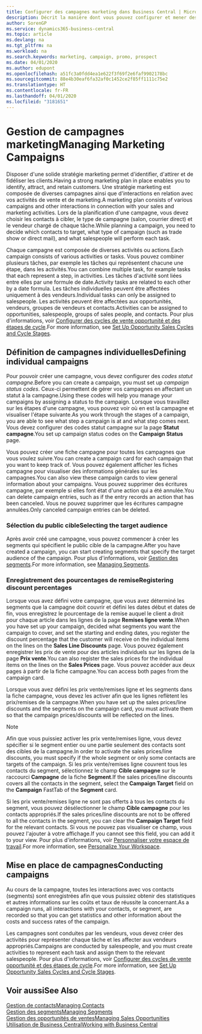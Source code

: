 ```yaml
---
title: Configurer des campagnes marketing dans Business Central | Microsoft Docs
description: Décrit la manière dont vous pouvez configurer et mener des campagnes marketing dans Business Central afin de vous aider à identifier et attirer des prospects et à fidéliser les clients.
author: SorenGP
ms.service: dynamics365-business-central
ms.topic: article
ms.devlang: na
ms.tgt_pltfrm: na
ms.workload: na
ms.search.keywords: marketing, campaign, promo, prospect
ms.date: 04/01/2020
ms.author: edupont
ms.openlocfilehash: a51fc3a0fdd4ea1e622f3f69f2e6faf9902178bc
ms.sourcegitcommit: 88e4b30eaf6fa32af0c1452ce2f85ff1111c75e2
ms.translationtype: HT
ms.contentlocale: fr-FR
ms.lasthandoff: 04/01/2020
ms.locfileid: "3181651"
---
```

# <a name="managing-marketing-campaigns"></a><span data-ttu-id="abb66-103">Gestion de campagnes marketing</span><span class="sxs-lookup"><span data-stu-id="abb66-103">Managing Marketing Campaigns</span></span>
<span data-ttu-id="abb66-104">Disposer d'une solide stratégie marketing permet d'identifier, d'attirer et de fidéliser les clients.</span><span class="sxs-lookup"><span data-stu-id="abb66-104">Having a strong marketing plan in place enables you to identify, attract, and retain customers.</span></span> <span data-ttu-id="abb66-105">Une stratégie marketing est composée de diverses campagnes ainsi que d'interactions en relation avec vos activités de vente et de marketing.</span><span class="sxs-lookup"><span data-stu-id="abb66-105">A marketing plan consists of various campaigns and other interactions in connection with your sales and marketing activities.</span></span> <span data-ttu-id="abb66-106">Lors de la planification d'une campagne, vous devez choisir les contacts à cibler, le type de campagne (salon, courrier direct) et le vendeur chargé de chaque tâche.</span><span class="sxs-lookup"><span data-stu-id="abb66-106">While planning a campaign, you need to decide which contacts to target, what type of campaign (such as trade show or direct mail), and what salespeople will perform each task.</span></span>

<span data-ttu-id="abb66-107">Chaque campagne est composée de diverses activités ou actions.</span><span class="sxs-lookup"><span data-stu-id="abb66-107">Each campaign consists of various activities or tasks.</span></span> <span data-ttu-id="abb66-108">Vous pouvez combiner plusieurs tâches, par exemple les tâches qui représentent chacune une étape, dans les activités.</span><span class="sxs-lookup"><span data-stu-id="abb66-108">You can combine multiple task, for example tasks that each represent a step, in activities.</span></span> <span data-ttu-id="abb66-109">Les tâches d'activité sont liées entre elles par une formule de date.</span><span class="sxs-lookup"><span data-stu-id="abb66-109">Activity tasks are related to each other by a date formula.</span></span> <span data-ttu-id="abb66-110">Les tâches individuelles peuvent être affectées uniquement à des vendeurs.</span><span class="sxs-lookup"><span data-stu-id="abb66-110">Individual tasks can only be assigned to salespeople.</span></span> <span data-ttu-id="abb66-111">Les activités peuvent être affectées aux opportunités, vendeurs, groupes de vendeurs et contacts.</span><span class="sxs-lookup"><span data-stu-id="abb66-111">Activities can be assigned to opportunities, salespeople, groups of sales people, and contacts.</span></span> <span data-ttu-id="abb66-112">Pour plus d'informations, voir [Configurer des cycles de vente opportunité et des étapes de cycle](marketing-how-setup-opportunity-sales-cycles-stages.md).</span><span class="sxs-lookup"><span data-stu-id="abb66-112">For more information, see [Set Up Opportunity Sales Cycles and Cycle Stages](marketing-how-setup-opportunity-sales-cycles-stages.md).</span></span>

## <a name="defining-individual-campaigns"></a><span data-ttu-id="abb66-113">Définition de campagnes individuelles</span><span class="sxs-lookup"><span data-stu-id="abb66-113">Defining individual campaigns</span></span>
<span data-ttu-id="abb66-114">Pour pouvoir créer une campagne, vous devez configurer des *codes statut campagne*.</span><span class="sxs-lookup"><span data-stu-id="abb66-114">Before you can create a campaign, you must set up *campaign status codes*.</span></span> <span data-ttu-id="abb66-115">Ceux-ci permettent de gérer vos campagnes en affectant un statut à la campagne.</span><span class="sxs-lookup"><span data-stu-id="abb66-115">Using these codes will help you manage your campaigns by assigning a status to the campaign.</span></span> <span data-ttu-id="abb66-116">Lorsque vous travaillez sur les étapes d'une campagne, vous pouvez voir où en est la campagne et visualiser l'étape suivante.</span><span class="sxs-lookup"><span data-stu-id="abb66-116">As you work through the stages of a campaign, you are able to see what step a campaign is at and what step comes next.</span></span> <span data-ttu-id="abb66-117">Vous devez configurer des codes statut campagne sur la page **Statut campagne**.</span><span class="sxs-lookup"><span data-stu-id="abb66-117">You set up campaign status codes on the **Campaign Status** page.</span></span>

<span data-ttu-id="abb66-118">Vous pouvez créer une fiche campagne pour toutes les campagnes que vous voulez suivre.</span><span class="sxs-lookup"><span data-stu-id="abb66-118">You can create a campaign card for each campaign that you want to keep track of.</span></span> <span data-ttu-id="abb66-119">Vous pouvez également afficher les fiches campagne pour visualiser des informations générales sur les campagnes.</span><span class="sxs-lookup"><span data-stu-id="abb66-119">You can also view these campaign cards to view general information about your campaigns.</span></span>
<span data-ttu-id="abb66-120">Vous pouvez supprimer des écritures campagne, par exemple si elles font état d'une action qui a été annulée.</span><span class="sxs-lookup"><span data-stu-id="abb66-120">You can delete campaign entries, such as if the entry records an action that has been canceled.</span></span> <span data-ttu-id="abb66-121">Vous ne pouvez supprimer que les écritures campagne annulées.</span><span class="sxs-lookup"><span data-stu-id="abb66-121">Only canceled campaign entries can be deleted.</span></span>

### <a name="selecting-the-target-audience"></a><span data-ttu-id="abb66-122">Sélection du public cible</span><span class="sxs-lookup"><span data-stu-id="abb66-122">Selecting the target audience</span></span>
<span data-ttu-id="abb66-123">Après avoir créé une campagne, vous pouvez commencer à créer les segments qui spécifient le public cible de la campagne.</span><span class="sxs-lookup"><span data-stu-id="abb66-123">After you have created a campaign, you can start creating segments that specify the target audience of the campaign.</span></span> <span data-ttu-id="abb66-124">Pour plus d'informations, voir [Gestion des segments](marketing-segments.md).</span><span class="sxs-lookup"><span data-stu-id="abb66-124">For more information, see [Managing Segments](marketing-segments.md).</span></span>

### <a name="registering-discount-percentages"></a><span data-ttu-id="abb66-125">Enregistrement des pourcentages de remise</span><span class="sxs-lookup"><span data-stu-id="abb66-125">Registering discount percentages</span></span>
<span data-ttu-id="abb66-126">Lorsque vous avez défini votre campagne, que vous avez déterminé les segments que la campagne doit couvrir et défini les dates début et dates de fin, vous enregistrez le pourcentage de la remise auquel le client a droit pour chaque article dans les lignes de la page **Remises ligne vente**.</span><span class="sxs-lookup"><span data-stu-id="abb66-126">When you have set up your campaign, decided what segments you want the campaign to cover, and set the starting and ending dates, you register the discount percentage that the customer will receive on the individual items on the lines on the **Sales Line Discounts** page.</span></span> <span data-ttu-id="abb66-127">Vous pouvez également enregistrer les prix de vente pour des articles individuels sur les lignes de la page **Prix vente**.</span><span class="sxs-lookup"><span data-stu-id="abb66-127">You can also register the sales prices for the individual items on the lines on the **Sales Prices** page.</span></span> <span data-ttu-id="abb66-128">Vous pouvez accéder aux deux pages à partir de la fiche campagne.</span><span class="sxs-lookup"><span data-stu-id="abb66-128">You can access both pages from the campaign card.</span></span>

 <span data-ttu-id="abb66-129">Lorsque vous avez défini les prix vente/remises ligne et les segments dans la fiche campagne, vous devez les activer afin que les lignes reflètent les prix/remises de la campagne.</span><span class="sxs-lookup"><span data-stu-id="abb66-129">When you have set up the sales prices/line discounts and the segments on the campaign card, you must activate them so that the campaign prices/discounts will be reflected on the lines.</span></span>

> [!NOTE]  
>   <span data-ttu-id="abb66-130">Afin que vous puissiez activer les prix vente/remises ligne, vous devez spécifier si le segment entier ou une partie seulement des contacts sont des cibles de la campagne.</span><span class="sxs-lookup"><span data-stu-id="abb66-130">In order to activate the sales prices/line discounts, you must specify if the whole segment or only some contacts are targets of the campaign.</span></span> <span data-ttu-id="abb66-131">Si les prix vente/remises ligne couvrent tous les contacts du segment, sélectionnez le champ **Cible campagne** sur le raccourci **Campagne** de la fiche **Segment**.</span><span class="sxs-lookup"><span data-stu-id="abb66-131">If the sales prices/line discounts covers all the contacts in the segment, select the **Campaign Target** field on the **Campaign** FastTab of the **Segment** card.</span></span>

<span data-ttu-id="abb66-132">Si les prix vente/remises ligne ne sont pas offerts à tous les contacts du segment, vous pouvez désélectionner le champ **Cible campagne** pour les contacts appropriés.</span><span class="sxs-lookup"><span data-stu-id="abb66-132">If the sales prices/line discounts are not to be offered to all the contacts in the segment, you can clear the **Campaign Target** field for the relevant contacts.</span></span> <span data-ttu-id="abb66-133">Si vous ne pouvez pas visualiser ce champ, vous pouvez l'ajouter à votre affichage.</span><span class="sxs-lookup"><span data-stu-id="abb66-133">If you cannot see this field, you can add it to your view.</span></span> <span data-ttu-id="abb66-134">Pour plus d'informations, voir [Personnaliser votre espace de travail](ui-personalization-user.md).</span><span class="sxs-lookup"><span data-stu-id="abb66-134">For more information, see [Personalize Your Workspace](ui-personalization-user.md).</span></span>

## <a name="conducting-campaigns"></a><span data-ttu-id="abb66-135">Mise en place de campagnes</span><span class="sxs-lookup"><span data-stu-id="abb66-135">Conducting campaigns</span></span>
<span data-ttu-id="abb66-136">Au cours de la campagne, toutes les interactions avec vos contacts (segments) sont enregistrées afin que vous puissiez obtenir des statistiques et autres informations sur les coûts et taux de réussite la concernant.</span><span class="sxs-lookup"><span data-stu-id="abb66-136">As a campaign runs, all interactions with your contacts, or segment, are recorded so that you can get statistics and other information about the costs and success rates of the campaign.</span></span>

<span data-ttu-id="abb66-137">Les campagnes sont conduites par les vendeurs, vous devez créer des activités pour représenter chaque tâche et les affecter aux vendeurs appropriés.</span><span class="sxs-lookup"><span data-stu-id="abb66-137">Campaigns are conducted by salespeople, and you must create activities to represent each task and assign them to the relevant salespeople.</span></span> <span data-ttu-id="abb66-138">Pour plus d'informations, voir [Configurer des cycles de vente opportunité et des étapes de cycle](marketing-how-setup-opportunity-sales-cycles-stages.md).</span><span class="sxs-lookup"><span data-stu-id="abb66-138">For more information, see [Set Up Opportunity Sales Cycles and Cycle Stages](marketing-how-setup-opportunity-sales-cycles-stages.md).</span></span>

## <a name="see-also"></a><span data-ttu-id="abb66-139">Voir aussi</span><span class="sxs-lookup"><span data-stu-id="abb66-139">See Also</span></span>
[<span data-ttu-id="abb66-140">Gestion de contacts</span><span class="sxs-lookup"><span data-stu-id="abb66-140">Managing Contacts</span></span>](marketing-contacts.md)  
[<span data-ttu-id="abb66-141">Gestion des segments</span><span class="sxs-lookup"><span data-stu-id="abb66-141">Managing Segments</span></span>](marketing-segments.md)  
[<span data-ttu-id="abb66-142">Gestion des opportunités de ventes</span><span class="sxs-lookup"><span data-stu-id="abb66-142">Managing Sales Opportunities</span></span>](marketing-manage-sales-opportunities.md)  
[<span data-ttu-id="abb66-143">Utilisation de Business Central</span><span class="sxs-lookup"><span data-stu-id="abb66-143">Working with Business Central</span></span>](ui-work-product.md)  
